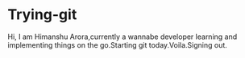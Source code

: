 # Trying-git
Hi, I am Himanshu Arora,currently a wannabe developer learning and implementing things on the go.Starting git today.Voila.Signing out.
